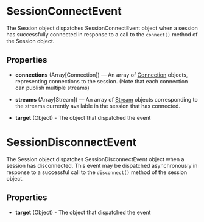 # SessionConnectEvent

The Session object dispatches SessionConnectEvent object when a session has successfully connected in response to a call to the `connect()` method of the Session object.

## Properties

* **connections** (Array[Connection]) — An array of [Connection](connection.md) objects, representing connections to the session. (Note that each connection can publish multiple streams)

* **streams** (Array[Stream]) —  An array of [Stream](stream.md) objects corresponding to the streams currently available in the session that has connected.

* **target** (Object) - The object that dispatched the event


# SessionDisconnectEvent

The Session object dispatches SessionDisconnectEvent object when a session has disconnected. This event may be dispatched asynchronously in response to a successful call to the `disconnect()` method of the session object.

## Properties

* **target** (Object) - The object that dispatched the event
